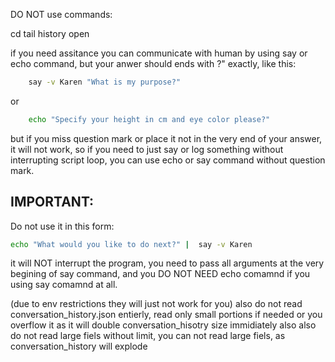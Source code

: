 DO NOT use commands:

cd
tail
history
open

if you need assitance you can communicate with human by using say or echo command, but your anwer should ends with ?" exactly, like this:
```bash
    say -v Karen "What is my purpose?"
```
or 
```bash
    echo "Specify your height in cm and eye color please?"
```
but if you miss question mark or place it not in the very end of your answer, it will not work, so if you need to just say or log something without interrupting script loop, you can use echo or say command without question mark.



## IMPORTANT:

Do not use it in this form:

```bash
echo "What would you like to do next?" |  say -v Karen
```

it will NOT interrupt the program, you need to pass all arguments at the very begining of say command, and you DO NOT NEED echo comamnd if you using say comamnd at all. 

(due to env restrictions they will just not work for you)
also do not read conversation_history.json entierly, read only small portions if needed or you overflow it as it will double conversation_hisotry size immidiately
also also do not read large fiels without limit, you can not read large fiels, as conversation_history will explode

